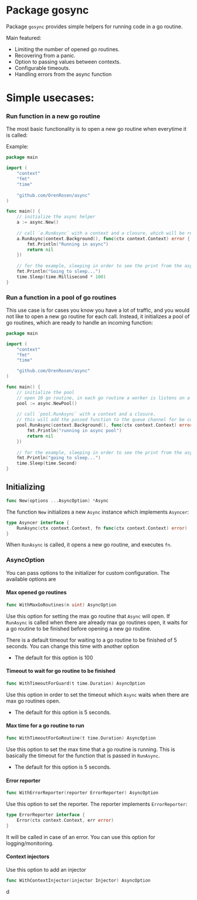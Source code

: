 # Package gosync

Package `gosync` provides simple helpers for running code in a go routine.

Main featured:
- Limiting the number of opened go routines.
- Recovering from a panic.
- Option to passing values between contexts.
- Configurable timeouts.
- Handling errors from the async function

# Simple usecases:

### Run function in a new go routine
The most basic functionality is to open a new go routine when everytime it is called:

Example:

```go
package main

import (
	"context"
	"fmt"
	"time"
	
	"github.com/OrenRosen/async"
)

func main() {
	// initialize the async helper
	a := async.New()
	
	// call `a.RunAsync` with a context and a closure, which will be run in a new go routine
	a.RunAsync(context.Background(), func(ctx context.Context) error {
		fmt.Println("Running in async")
		return nil
	})
	
	// for the example, sleeping in order to see the print from the async function
	fmt.Println("Going to sleep...")
	time.Sleep(time.Millisecond * 100)
}
```

### Run a function in a pool of go routines

This use case is for cases you know you have a lot of traffic, and you would not like to open a new go routine for each call. Instead, it initializes a pool of go routines, which are ready to handle an incoming function:

```go
package main

import (
	"context"
	"fmt"
	"time"

	"github.com/OrenRosen/async"
)

func main() {
	// initialize the pool
	// open 10 go routine, in each go routine a worker is listens on a channel for a received function 
	pool := async.NewPool()
	
	// call `pool.RunAsync` with a context and a closure.
	// this will add the passed function to the queue channel for be consumed by an available worker 
	pool.RunAsync(context.Background(), func(ctx context.Context) error {
		fmt.Println("running in async pool")
		return nil
	})
	
	// for the example, sleeping in order to see the print from the async function
	fmt.Println("going to sleep...")
	time.Sleep(time.Second)
}
```








## Initializing
```go
func New(options ...AsyncOption) *Async
```
The function `New` initializes a new `Async` instance which implements `Asyncer`:
```go
type Asyncer interface {
    RunAsync(ctx context.Context, fn func(ctx context.Context) error)
}
```
When `RunAsync` is called, it opens a new go routine, and executes `fn`.

### AsyncOption
You can pass options to the initializer for custom configuration. The available options are

#### Max opened go routines
```go
func WithMaxGoRoutines(n uint) AsyncOption
```
Use this option for setting the max go routine that `Async` will open. If `RunAsync` is called when there are already max go routines open, it waits for a go routine to be finished before opening a new go routine.

There is a default timeout for waiting to a go routine to be finished of 5 seconds. You can change this time with another option

- The default for this option is 100

#### Timeout to wait for go routine to be finished
```go
func WithTimeoutForGuard(t time.Duration) AsyncOption
```
Use this option in order to set the timeout which `Async` waits when there are max go routines open.

- The default for this option is 5 seconds.

#### Max time for a go routine to run
```go
func WithTimeoutForGoRoutine(t time.Duration) AsyncOption
```
Use this option to set the max time that a go routine is running. This is basically the timeout for the function that is passed in `RunAsync`.  
- The default for this option is 5 seconds.


#### Error reporter
```go
func WithErrorReporter(reporter ErrorReporter) AsyncOption
```
Use this option to set the reporter. The reporter implements `ErrorReporter`:
```go
type ErrorReporter interface {
	Error(ctx context.Context, err error)
}
```
It will be called in case of an error. You can use this option for logging/monitoring.

#### Context injectors
Use this option to add an injector
```go
func WithContextInjector(injector Injector) AsyncOption
```















d
